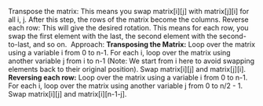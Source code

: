 Transpose the matrix: This means you swap matrix[i][j] with matrix[j][i] for all i, j. After this step, the rows of the matrix become the columns.
Reverse each row: This will give the desired rotation. This means for each row, you swap the first element with the last, the second element with the second-to-last, and so on.
​
Approach:
**Transposing the Matrix:**
Loop over the matrix using a variable i from 0 to n-1.
For each i, loop over the matrix using another variable j from i to n-1 (Note: We start from i here to avoid swapping elements back to their original position).
Swap matrix[i][j] and matrix[j][i].
​
**Reversing each row:**
Loop over the matrix using a variable i from 0 to n-1.
For each i, loop over the matrix using another variable j from 0 to n/2 - 1.
Swap matrix[i][j] and matrix[i][n-1-j].